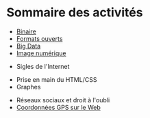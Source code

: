 # Sommaire des activités

- [Binaire](../01-Binaire/Binaire/)
- [Formats ouverts](../02-Formats_ouverts/Formats_ouverts/)
- [Big Data](../03-Big_Data/Bigdata/)
- [Image numérique](../04-Image_numerique/01-noirblanc/)
<!-- - [Sigles de l'Internet](../05-SiglesInternet/Internet/) -->
- Sigles de l'Internet
<!-- - [Prise en main du HTML/CSS](../06-Html_Css/Html/) -->
- Prise en main du HTML/CSS
- Graphes
<!-- - [Graphes](../07-Graphes/Graphes/) -->
<!-- - [Réseaux sociaux et droit à l'oubli](../08-RS_droit_oubli/RS/) -->
- Réseaux sociaux et droit à l'oubli
- [Coordonnées GPS sur le Web](../09-GPS/09-CoordonneesGPS/)
